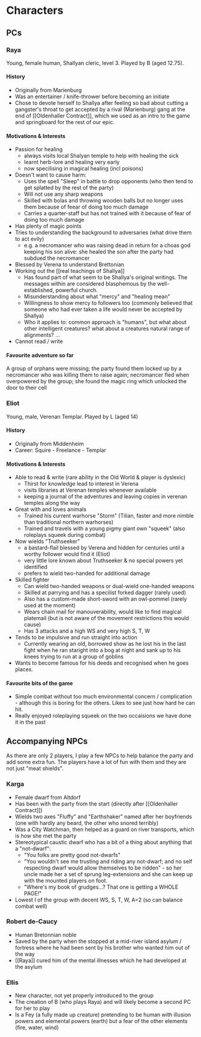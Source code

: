 # Characters

## PCs

### Raya

Young, female human, Shallyan cleric, level 3. Played by B (aged 12.75).

#### History

- Originally from Marienburg
- Was an entertainer / knife-thrower before becoming an initiate
- Chose to devote herself to Shallya after feeling so bad about cutting a gangster's throat to get accepted by a rival (Marienburg) gang at the end of [[Oldenhaller Contract]], which we used as an intro to the game and springboard for the rest of our epic.

#### Motivations & Interests

- Passion for healing
  - always visits local Shalyan temple to help with healing the sick
  - learnt herb-lore and healing very early
  - now specilising in magical healing (incl poisons)
- Doesn't want to cause harm:
  - Uses the spell "Sleep" in battle to drop opponents (who then tend to get splatted by the rest of the party)
  - Will not use any sharp weapons
  - Skilled with bolas and throwing wooden balls but no longer uses them because of feear of doing too much damage
  - Carries a quarter-staff but has not trained with it because of fear of doing too much damage
- Has plenty of magic points
- Tries to understanding the background to adversaries (what drive them to act evily)
  - e.g. a necromancer who was raising dead in return for a choas god keeping his son alive: she healed the son after the party had subdued the necromancer
- Blessed by Verena to understand Brettonian
- Working out the [[real teachings of Shallya]]
  - Has found part of what seem to be Shallya's original writings. The messages within are considered blasphemous by the well-established, powerful church.
  - Misunderstanding about what "mercy" and "healing mean"
  - Willingness to show mercy to followers too (commonly believed that someone who had ever taken a life would never be accepted by Shallya)
  - Who it applies to: common approach is "humans", but what about other intelligent creatures? what about a creatures natural range of alignments? ...
- Cannot read / write

#### Favourite adventure so far

A group of orphans were missing; the party found them locked up by a necromancer who was killing them to raise again; necromancer fled when overpowered by the group; she found the magic ring which unlocked the door to their cell

### Eliot

Young, male, Verenan Templar. Played by L (aged 14)

#### History

- Originally from Middenheim
- Career: Squire - Freelance - Templar

#### Motivations & Interests

- Able to read & write (rare ability in the Old World & player is dyslexic)
  - Thirst for knowledge lead to interest in Verena
  - visits libraries at Verenan temples whenever available
  - keeping a journal of the adventures and leaving copies in verenan temples along the way
- Great with and loves animals
  - Trained his current warhorse "Storm" (Tilian, faster and more nimble than traditional northern warhorses)
  - Trained and travels with a young pigmy giant own "squeek" (also roleplays squeek during combat)
- Now wields "Truthseeker"
  - a bastard-flail blessed by Verena and hidden for centuries until a worthy follower would find it (Eliot)
  - very little lore known about Truthseeker & no special powers yet identified
  - prefers to wield two-handed for additional damage
- Skilled fighter
  - Can wield two-handed weapons or dual-wield one-handed weapons
  - Skilled at parrying and has a specilist forked dagger (rarely used)
  - Also has a custom-made short-sword with an owl-pommel (rarely used at the moment)
  - Wears chain mail for manouverability, would like to find magical platemail (but is not aware of the movement restrictions this would cause)
  - Has 3 attacks and a high WS and very high S, T, W
- Tends to be impulsive and run straight into action
  - Currently wearing an old, borrowed show as he lost his in the last fight when he ran staright into a bog at night and sank up to his knees trying to run at a group of goblins
- Wants to become famous for his deeds and recognised when he goes places.

#### Favourite bits of the game

- Simple combat without too much environmental concern / complication - although this is boring for the others. Likes to see just how hard he can hit.
- Really enjoyed roleplaying squeek on the two occaisions we have done it in the past

## Accompanying NPCs

As there are only 2 players, I play a few NPCs to help balance the party and add some extra fun. The players have a lot of fun with them and they are not just "meat shields".

### Karga

- Female dwarf from Altdorf
- Has been with the party from the start (directly after [[Oldenhaller Contract]])
- Wields two axes "Fluffy" and "Earthshaker" named after her boyfriends (one with hardly any beard, the other who snored terribly)
- Was a City Watchman, then helped as a guard on river transports, which is how she met the party
- Stereotypical caustic dwarf who has a bit of a thing about anything that a "not-dwarf":
  - "You folks are pretty good not-dwarfs"
  - "You wouldn't see me trusting and riding any not-dwarf; and no self respecting dwarf would allow themselves to be ridden" - so her uncle made her a set of sprung leg-extensions and she can keep up with the mounted players on foot.
  - "Where's my book of grudges...? That one is getting a WHOLE PAGE!"
- Lowest I of the group with decent WS, S, T, W, A=2 (so can balance combat well)

### Robert de-Caucy

- Human Bretonnian noble
- Saved by the party when the stopped at a mid-river island asylum / fortress where he had been sent by his brother who wanted him out of the way
- [[Raya]] cured him of the mental illnesses which he had developed at the asylum

### Ellis

- New character, not yet properly introduced to the group
- The creation of B (who plays Raya) and will likely become a second PC for her to play
- Is a Fey (a fully made up creature) pretending to be human with illusion powers and elemental powers (earth) but a fear of the other elements (fire, water, wind)

